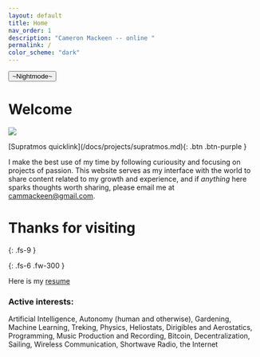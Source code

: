 ```yaml
---
layout: default
title: Home
nav_order: 1
description: "Cameron Mackeen -- online "
permalink: /
color_scheme: "dark"
---
```



<button class="btn js-toggle-dark-mode">~Nightmode~</button>

<script>
const toggleDarkMode = document.querySelector('.js-toggle-dark-mode')
const cssFile = document.querySelector('[rel="stylesheet"]')
const originalCssRef = cssFile.getAttribute('href')
const darkModeCssRef = originalCssRef.replace('just-the-docs.css', 'dark-mode-preview.css')

addEvent(toggleDarkMode, 'click', function(){
  if (cssFile.getAttribute('href') === originalCssRef) {
    cssFile.setAttribute('href',  originalCssRef)
  } else {
    cssFile.setAttribute('href', darkModeCssRef)
  }
})
</script>
# Welcome


![](/assets/cam_precipice.jpg)


<span class="fs-3">
[Supratmos quicklink](/docs/projects/supratmos.md){: .btn .btn-purple }
</span> 

 I make the best use of my time by following curiousity and focusing on
projects of passion. This website serves as my interface with the world to
share content related to my growth and experience, and if *anything* here
sparks thoughts worth sharing, please email me at cammackeen@gmail.com. 



# Thanks for visiting 

{: .fs-9 }

{: .fs-6 .fw-300 }

Here is my [resume](/assets/cam_mackeen_v3_resume.pdf)







### Active interests:

Artificial Intelligence, Autonomy (human and otherwise), Gardening, Machine Learning, Treking, Physics,  Heliostats, Dirigibles and Aerostatics,
Programming, Music Production and Recording,  Bitcoin, Decentralization, Sailing, Wireless Communication, Shortwave Radio, the Internet 

